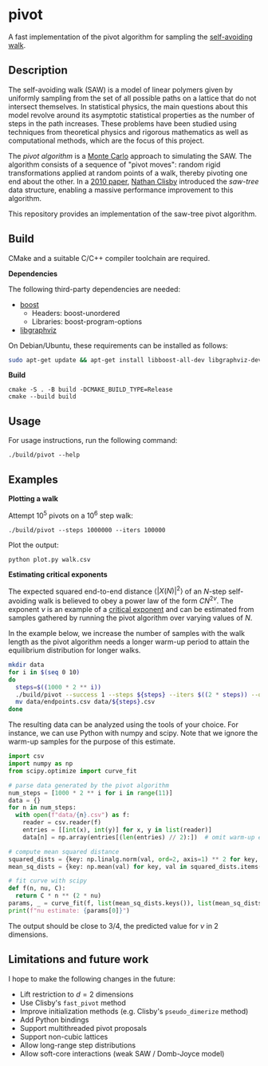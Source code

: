 # pivot

A fast implementation of the pivot algorithm for sampling the
[self-avoiding walk](https://en.wikipedia.org/wiki/Self-avoiding_walk).

## Description

The self-avoiding walk (SAW) is a model of linear polymers given by uniformly sampling
from the set of all possible paths on a lattice that do not intersect themselves.
In statistical physics, the main questions about this model revolve around its asymptotic
statistical properties as the number of steps in the path increases. These problems have
been studied using techniques from theoretical physics and rigorous mathematics as well
as computational methods, which are the focus of this project.

The *pivot algorithm* is a [Monte Carlo](https://en.wikipedia.org/wiki/Markov_chain_Monte_Carlo) approach
to simulating the SAW. The algorithm consists of a sequence of "pivot moves": random
rigid transformations applied at random points of a walk, thereby pivoting one end about the other.
In a [2010 paper](https://arxiv.org/abs/1005.1444), [Nathan Clisby](https://clisby.net) introduced the
*saw-tree* data structure, enabling a massive performance improvement to this algorithm.

This repository provides an implementation of the saw-tree pivot algorithm.

## Build

CMake and a suitable C/C++ compiler toolchain are required.

**Dependencies**

The following third-party dependencies are needed:

* [boost](https://www.boost.org/doc/libs/1_85_0/more/getting_started/unix-variants.html)
  * Headers: boost-unordered
  * Libraries: boost-program-options
* [libgraphviz](https://gitlab.com/graphviz/graphviz)

On Debian/Ubuntu, these requirements can be installed as follows:

```bash
sudo apt-get update && apt-get install libboost-all-dev libgraphviz-dev
```

**Build**

```
cmake -S . -B build -DCMAKE_BUILD_TYPE=Release
cmake --build build
```

## Usage

For usage instructions, run the following command:

```
./build/pivot --help
```

## Examples

**Plotting a walk**

Attempt $10^5$ pivots on a $10^6$ step walk:

```
./build/pivot --steps 1000000 --iters 100000
```

Plot the output:

```
python plot.py walk.csv
```

**Estimating critical exponents**

The expected squared end-to-end distance $\langle |X(N)|^2 \rangle$ of an $N$-step self-avoiding walk
is believed to obey a power law of the form $C N^{2\nu}$. The exponent $\nu$ is an
example of a [critical exponent](https://en.wikipedia.org/wiki/Critical_exponent) and can be estimated
from samples gathered by running the pivot
algorithm over varying values of $N$.

In the example below, we increase the number of samples with the walk length as the pivot algorithm
needs a longer warm-up period to attain the equilibrium distribution for longer walks.

```bash
mkdir data
for i in $(seq 0 10)
do
  steps=$((1000 * 2 ** i))
  ./build/pivot --success 1 --steps ${steps} --iters $((2 * steps)) --out data
  mv data/endpoints.csv data/${steps}.csv
done
```

The resulting data can be analyzed using the tools of your choice. For instance, we can use Python
with numpy and scipy. Note that we ignore the warm-up samples for the purpose of this estimate.

```python
import csv
import numpy as np
from scipy.optimize import curve_fit

# parse data generated by the pivot algorithm
num_steps = [1000 * 2 ** i for i in range(11)]
data = {}
for n in num_steps:
  with open(f"data/{n}.csv") as f:
    reader = csv.reader(f)
    entries = [[int(x), int(y)] for x, y in list(reader)]
    data[n] = np.array(entries[(len(entries) // 2):])  # omit warm-up entries

# compute mean squared distance
squared_dists = {key: np.linalg.norm(val, ord=2, axis=1) ** 2 for key, val in data.items()}
mean_sq_dists = {key: np.mean(val) for key, val in squared_dists.items()}

# fit curve with scipy
def f(n, nu, C):
  return C * n ** (2 * nu)
params, _ = curve_fit(f, list(mean_sq_dists.keys()), list(mean_sq_dists.values()))
print(f"nu estimate: {params[0]}")
```

The output should be close to 3/4, the predicted value for $\nu$ in 2 dimensions.

## Limitations and future work

I hope to make the following changes in the future:

* Lift restriction to $d = 2$ dimensions
* Use Clisby's `fast_pivot` method
* Improve initialization methods (e.g. Clisby's `pseudo_dimerize` method)
* Add Python bindings
* Support multithreaded pivot proposals
* Support non-cubic lattices
* Allow long-range step distributions
* Allow soft-core interactions (weak SAW / Domb-Joyce model)
